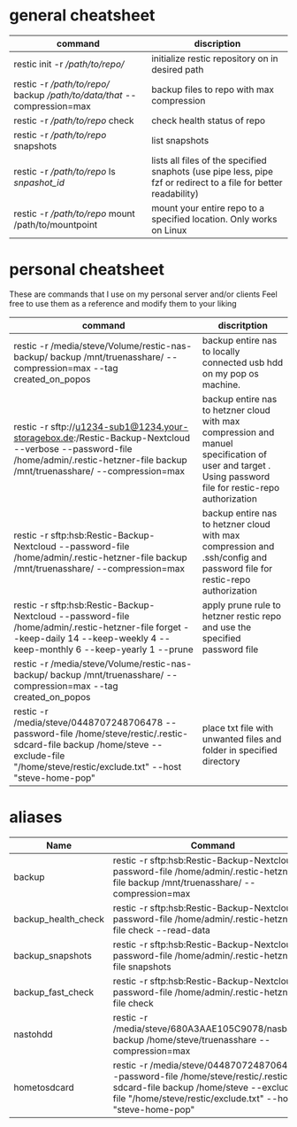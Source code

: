 # general cheatsheet
| command | discription |
| ---- | ---- |
| restic init -r */path/to/repo/* | initialize restic repository on in desired path |
| restic -r */path/to/repo/* backup */path/to/data/that* --compression=max | backup files to repo with max compression | 
| restic -r */path/to/repo* check | check health status of repo | 
| restic -r */path/to/repo* snapshots | list snapshots | 
| restic -r */path/to/repo* ls *snpashot_id* | lists all files of the specified snaphots (use pipe less, pipe fzf or redirect to a file for better readability) |
| restic -r */path/to/repo* mount /path/to/mountpoint | mount your entire repo to a specified location. Only works on Linux |

# personal cheatsheet
These are commands that I use on my personal server and/or clients
Feel free to use them as a reference and modify them to your liking 

| command| discritption|
| --------|------------|
| restic -r /media/steve/Volume/restic-nas-backup/ backup /mnt/truenasshare/ --compression=max --tag created_on_popos | backup entire nas to locally connected usb hdd on my pop os machine.|
| restic -r sftp://u1234-sub1@1234.your-storagebox.de:/Restic-Backup-Nextcloud --verbose --password-file /home/admin/.restic-hetzner-file backup /mnt/truenasshare/ --compression=max | backup entire nas to hetzner cloud with max compression and manuel specification of user and target . Using password file for restic-repo authorization 
| restic -r sftp:hsb:Restic-Backup-Nextcloud --password-file /home/admin/.restic-hetzner-file backup /mnt/truenasshare/ --compression=max | backup entire nas to hetzner cloud with max compression and .ssh/config and password file for restic-repo authorization|
| restic -r sftp:hsb:Restic-Backup-Nextcloud --password-file /home/admin/.restic-hetzner-file forget --keep-daily 14 --keep-weekly 4 --keep-monthly 6  --keep-yearly 1 --prune | apply prune rule to hetzner restic repo and use the specified password file | 
| restic -r /media/steve/Volume/restic-nas-backup/ backup /mnt/truenasshare/ --compression=max --tag created_on_popos | 
| restic -r /media/steve/0448707248706478 --password-file /home/steve/restic/.restic-sdcard-file backup /home/steve --exclude-file "/home/steve/restic/exclude.txt" --host "steve-home-pop" | place txt file with unwanted files and folder in specified directory 

# aliases 
| Name | Command | host |
| ---- | ---- | ---- |
| backup | restic -r sftp:hsb:Restic-Backup-Nextcloud --password-file /home/admin/.restic-hetzner-file backup /mnt/truenasshare/ --compression=max | restic.local
| backup_health_check | restic -r sftp:hsb:Restic-Backup-Nextcloud --password-file /home/admin/.restic-hetzner-file check --read-data | restic.local
| backup_snapshots | restic -r sftp:hsb:Restic-Backup-Nextcloud --password-file /home/admin/.restic-hetzner-file snapshots | restic.local 
| backup_fast_check | restic -r sftp:hsb:Restic-Backup-Nextcloud --password-file /home/admin/.restic-hetzner-file check | restic.local 
| nastohdd | restic -r /media/steve/680A3AAE105C9078/nasbackup backup /home/steve/truenasshare --compression=max | pop os client | 
| hometosdcard | restic -r /media/steve/0448707248706478 --password-file /home/steve/restic/.restic-sdcard-file backup /home/steve --exclude-file "/home/steve/restic/exclude.txt" --host "steve-home-pop" | pop os client |
